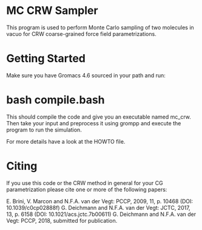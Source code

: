 MC CRW Sampler
==============

This program is used to perform Monte Carlo sampling of two molecules
in vacuo for CRW coarse-grained force field parametrizations.

Getting Started
===============

Make sure you have Gromacs 4.6 sourced in your path and run:

# bash compile.bash

This should compile the code and give you an executable named mc_crw.
Then take your input and preprocess it using grompp and execute the program
to run the simulation.

For more details have a look at the HOWTO file.

Citing
======

If you use this code or the CRW method in general for your CG parametrization
please cite one or more of the following papers:

E. Brini, V. Marcon and N.F.A. van der Vegt: PCCP, 2009, 11, p. 10468 (DOI: 10.1039/c0cp02888f)
G. Deichmann and N.F.A. van der Vegt: JCTC, 2017, 13, p. 6158 (DOI: 10.1021/acs.jctc.7b00611)
G. Deichmann and N.F.A. van der Vegt: PCCP, 2018, submitted for publication. 
